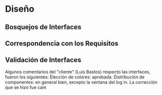 
<h1>Diseño</h1>


## Bosquejos de Interfaces 
## Correspondencia con los Requisitos 
## Validación de Interfaces

Algunos comentarios del "cliente" (Luis Bastos) respecto las interfaces, fueron los siguientes: 
Elección de colores: aprobada.
Distribución de componentes: en general bien, excepto la ventana del log in. La corrección que se hizo fue cam

<!--stackedit_data:
eyJoaXN0b3J5IjpbLTExODIxMDc1ODQsLTE4MzA2MzIxNjRdfQ
==
-->